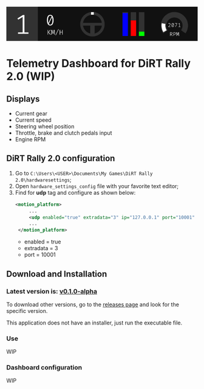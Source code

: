 <p align="center">
    <img src="docs/images/dr2td_dashboard.png" alt="Header">
</p>

# Telemetry Dashboard for DiRT Rally 2.0 (WIP)

## Displays

- Current gear
- Current speed
- Steering wheel position
- Throttle, brake and clutch pedals input
- Engine RPM

## DiRT Rally 2.0 configuration

1. Go to `C:\Users\<USER>\Documents\My Games\DiRT Rally 2.0\hardwaresettings`;
2. Open `hardware_settings_config` file with your favorite text editor;
3. Find for **udp** tag and configure as shown below:
      ```xml
      <motion_platform>
           ...
           <udp enabled="true" extradata="3" ip="127.0.0.1" port="10001" delay="1" />
           ...
       </motion_platform>
      ```
   - enabled = true
   - extradata = 3
   - port = 10001

## Download and Installation
### Latest version is: **[v0.1.0-alpha](/releases/tag/v0.1.0-alpha)**

To download other versions, go to the [releases page](/releases) and look for the specific version.

This application does not have an installer, just run the executable file.

### Use
WIP

### Dashboard configuration
WIP